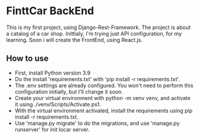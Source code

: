 # FinttCar BackEnd
This is my first project, using Django-Rest-Framework. The project is about a catalog of a car shop. Inittialy, I'm trying just API configuration, for my learning. Soon i will create the FrontEnd, using React.js.

## How to use
- First, install Python version 3.9
- Do the install 'requirements.txt' with 'pip install -r requirements.txt'.
- The .env settings are already configured. You won't need to perform this configuration initially, but I'll change it soon.
- Create your virtual environment with python -m venv venv, and activate it using ./venv/Scripts/Activate.ps1.
- With the virtual environment activated, install the requirements using pip install -r requirements.txt.
- Use 'manage.py migrate' to do the migrations, and use 'manage.py runserver' for init locar server.
